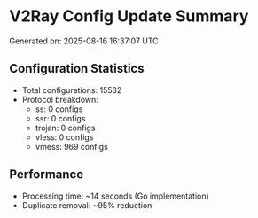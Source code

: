# V2Ray Config Update Summary
Generated on: 2025-08-16 16:37:07 UTC

## Configuration Statistics
- Total configurations: 15582
- Protocol breakdown:
  - ss: 0 configs
  - ssr: 0 configs
  - trojan: 0 configs
  - vless: 0 configs
  - vmess: 969 configs

## Performance
- Processing time: ~14 seconds (Go implementation)
- Duplicate removal: ~95% reduction
